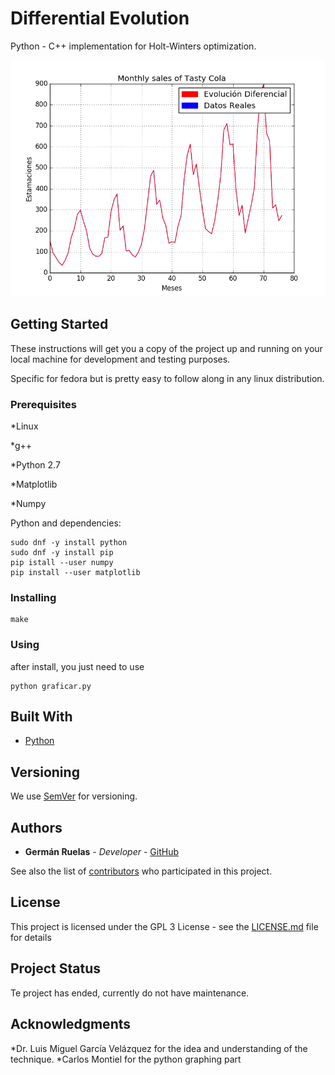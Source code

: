 # Differential Evolution

Python - C++ implementation for Holt-Winters optimization.

![Alt text](figura2.png?raw=true "Title")

## Getting Started

These instructions will get you a copy of the project up and running on your local machine for development and testing purposes.

Specific for fedora but is pretty easy to follow along in any linux distribution.

### Prerequisites

*Linux

*g++

*Python 2.7

*Matplotlib

*Numpy


Python and dependencies:
```
sudo dnf -y install python
sudo dnf -y install pip
pip istall --user numpy
pip install --user matplotlib
```

### Installing

```
make
```

### Using
after install, you just need to use
```
python graficar.py
```
## Built With

* [Python](https://www.python.org/downloads/release/python-2714/)


## Versioning

We use [SemVer](http://semver.org/) for versioning. 

## Authors

* **Germán Ruelas** - *Developer* - [GitHub](https://github.com/lgruelas)

See also the list of [contributors](https://github.com/your/project/contributors) who participated in this project.

## License

This project is licensed under the GPL 3 License - see the [LICENSE.md](LICENSE.md) file for details

## Project Status

Te project has ended, currently do not have maintenance.

## Acknowledgments

*Dr. Luis Miguel García Velázquez for the idea and understanding of the technique.
*Carlos Montiel for the python graphing part
